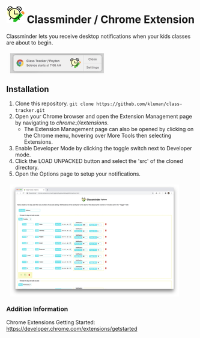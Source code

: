 # ![Classminder Logo](./src/images/logo_48.png) Classminder / Chrome Extension

Classminder lets you receive desktop notifications when your kids classes are about to begin. 

<img src="./images/Notification.jpg" style="width: 250px; display: block; margin: 20px 10px;">


## Installation

1. Clone this repository. 
   `git clone https://github.com/kluman/class-tracker.git`
2. Open your Chrome browser and open the Extension Management page by navigating to _chrome://extensions_.
   * The Extension Management page can also be opened by clicking on the Chrome menu, hovering over More Tools then selecting Extensions. 
3. Enable Developer Mode by clicking the toggle switch next to Developer mode.
4. Click the LOAD UNPACKED button and select the 'src' of the cloned directory.
5. Open the Options page to setup your notifications.

<img src="./images/Options-Screen.jpg" style="width: 450px; display: block; margin: 20px 10px;">

### Addition Information

Chrome Extensions Getting Started:  https://developer.chrome.com/extensions/getstarted
